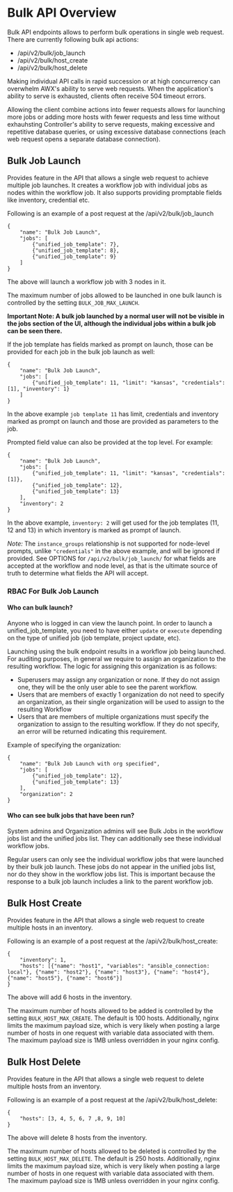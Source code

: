 # Bulk API Overview

Bulk API endpoints allows to perform bulk operations in single web request. There are currently following bulk api actions:
- /api/v2/bulk/job_launch
- /api/v2/bulk/host_create
- /api/v2/bulk/host_delete

Making individual API calls in rapid succession or at high concurrency can overwhelm AWX's ability to serve web requests. When the application's ability to serve is exhausted, clients often receive 504 timeout errors.

 Allowing the client combine actions into fewer requests allows for launching more jobs or adding more hosts with fewer requests and less time without exhauhsting Controller's ability to serve requests, making excessive and repetitive database queries, or using excessive database connections (each web request opens a separate database connection).

## Bulk Job Launch

Provides feature in the API that allows a single web request to achieve multiple job launches. It creates a workflow job with individual jobs as nodes within the workflow job. It also supports providing promptable fields like inventory, credential etc.

Following is an example of a post request at the /api/v2/bulk/job_launch

    {
        "name": "Bulk Job Launch",
        "jobs": [
            {"unified_job_template": 7},
            {"unified_job_template": 8},
            {"unified_job_template": 9}
        ]
    }

The above will launch a workflow job with 3 nodes in it. 

The maximum number of jobs allowed to be launched in one bulk launch is controlled by the setting `BULK_JOB_MAX_LAUNCH`.

**Important Note: A bulk job launched by a normal user will not be visible in the jobs section of the UI, although the individual jobs within a bulk job can be seen there.** 

If the job template has fields marked as prompt on launch, those can be provided for each job in the bulk job launch as well:

    {
        "name": "Bulk Job Launch",
        "jobs": [
            {"unified_job_template": 11, "limit": "kansas", "credentials": [1], "inventory": 1}
        ]
    }

In the above example `job template 11` has limit, credentials and inventory marked as prompt on launch and those are provided as parameters to the job.

Prompted field value can also be provided at the top level. For example:

    {
        "name": "Bulk Job Launch",
        "jobs": [
            {"unified_job_template": 11, "limit": "kansas", "credentials": [1]},
            {"unified_job_template": 12},
            {"unified_job_template": 13}
        ],
        "inventory": 2
    }

In the above example, `inventory: 2` will get used for the job templates (11, 12 and 13) in which inventory is marked as prompt of launch.

*Note:* The `instance_groups` relationship is not supported for node-level prompts, unlike `"credentials"` in the above example, and will be ignored if provided. See OPTIONS for `/api/v2/bulk/job_launch/` for what fields are accepted at the workflow and node level, as that is the ultimate source of truth to determine what fields the API will accept.

### RBAC For Bulk Job Launch

#### Who can bulk launch?
Anyone who is logged in can view the launch point. In order to launch a unified_job_template, you need to have either `update` or `execute` depending on the type of unified job (job template, project update, etc).

Launching using the bulk endpoint results in a workflow job being launched. For auditing purposes, in general we require to assign an organization to the resulting workflow. The logic for assigning this organization is as follows:

- Superusers may assign any organization or none. If they do not assign one, they will be the only user able to see the parent workflow.
- Users that are members of exactly 1 organization do not need to specify an organization, as their single organization will be used to assign to the resulting Workflow
- Users that are members of multiple organizations must specify the organization to assign to the resulting workflow. If they do not specify, an error will be returned indicating this requirement.

Example of specifying the organization:

    {
        "name": "Bulk Job Launch with org specified",
        "jobs": [
            {"unified_job_template": 12},
            {"unified_job_template": 13}
        ],
        "organization": 2
    }

#### Who can see bulk jobs that have been run?
System admins and Organization admins will see Bulk Jobs in the workflow jobs list and the unified jobs list. They can additionally see these individual workflow jobs.

Regular users can only see the individual workflow jobs that were launched by their bulk job launch. These jobs do not appear in the unified jobs list, nor do they show in the workflow jobs list. This is important because the response to a bulk job launch includes a link to the parent workflow job.

## Bulk Host Create

Provides feature in the API that allows a single web request to create multiple hosts in an inventory.  

Following is an example of a post request at the /api/v2/bulk/host_create:


    {
        "inventory": 1,
        "hosts": [{"name": "host1", "variables": "ansible_connection: local"}, {"name": "host2"}, {"name": "host3"}, {"name": "host4"}, {"name": "host5"}, {"name": "host6"}]
    }


The above will add 6 hosts in the inventory.

The maximum number of hosts allowed to be added is controlled by the setting `BULK_HOST_MAX_CREATE`. The default is 100 hosts. Additionally, nginx limits the maximum payload size, which is very likely when posting a large number of hosts in one request with variable data associated with them. The maximum payload size is 1MB unless overridden in your nginx config.


## Bulk Host Delete

Provides feature in the API that allows a single web request to delete multiple hosts from an inventory.

Following is an example of a post request at the /api/v2/bulk/host_delete:


    {
        "hosts": [3, 4, 5, 6, 7 ,8, 9, 10]
    }


The above will delete 8 hosts from the inventory.

The maximum number of hosts allowed to be deleted is controlled by the setting `BULK_HOST_MAX_DELETE`. The default is 250 hosts. Additionally, nginx limits the maximum payload size, which is very likely when posting a large number of hosts in one request with variable data associated with them. The maximum payload size is 1MB unless overridden in your nginx config.
